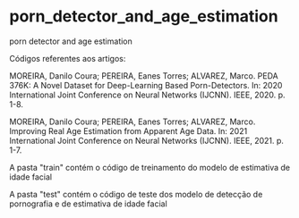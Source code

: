 # porn_detector_and_age_estimation
porn detector and age estimation

Códigos referentes aos artigos:

MOREIRA, Danilo Coura; PEREIRA, Eanes Torres; ALVAREZ, Marco. PEDA 376K: A Novel Dataset for Deep-Learning Based Porn-Detectors. In: 2020 International Joint Conference on Neural Networks (IJCNN). IEEE, 2020. p. 1-8.

MOREIRA, Danilo Coura; PEREIRA, Eanes Torres; ALVAREZ, Marco. Improving Real Age Estimation from Apparent Age Data. In: 2021 International Joint Conference on Neural Networks (IJCNN). IEEE, 2021. p. 1-7.

A pasta "train" contém o código de treinamento do modelo de estimativa de idade facial

A pasta "test" contém o código de teste dos modelo de detecção de pornografia e de estimativa de idade facial
